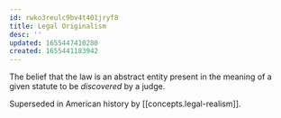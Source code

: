 ```yaml
---
id: rwko3reulc9bv4t401jryf8
title: Legal Originalism
desc: ''
updated: 1655447410280
created: 1655441183942
---
```


The belief that the law is an abstract entity present in the meaning of a given statute to be *discovered* by a judge.

Superseded in American history by [[concepts.legal-realism]].
